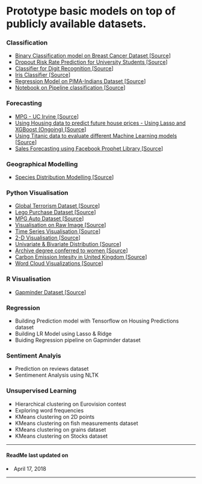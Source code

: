 <h1> Prototype basic models on top of publicly available datasets. </h1>

<h3> Classification </h3>
    <ul style="list-style-type:square">
      <li> <a href="Classification/Supervised_Breast_Cancer_BC.ipynb"> Binary Classification model on Breast Cancer Dataset </a> [<a href="https://archive.ics.uci.edu/ml/datasets/breast+cancer">Source</a>]</li>
      <li> <a href="Classification/StudentDropoutPredictor/"> Dropout Risk Rate Prediction for University Students  </a> [<a href="https://github.com/dssg/">Source</a>]</li>
      <li> <a href="Classification/Classifier-Digit-Recognition.ipynb"> Classifier for Digit Recognition </a> [<a href="http://archive.ics.uci.edu/ml/datasets/Optical+Recognition+of+Handwritten+Digits">Source</a>]</li>
      <li> <a href="Classification/Classifier-Iris.ipynb"> Iris Classifier </a> [<a href="https://archive.ics.uci.edu/ml/datasets/iris">Source</a>]</li>
      <li> <a href="Classification/Logistic-Regression-PIMA-Indians.ipynb"> Regression Model on PIMA-Indians Dataset </a> [<a href="https://raw.githubusercontent.com/jbrownlee/Datasets/master/pima-indians-diabetes.data.csv">Source</a>]</li>
      <li> <a href="Classification/Pipeline-Classification.ipynb"> Notebook on Pipeline classification </a> [<a href="https://archive.ics.uci.edu/ml/datasets/wine+quality">Source</a>]</li>
    </ul>


<h3> Forecasting </h3>
    <ul style="list-style-type:square">
      <li> <a href="Forecasting/MPG-Prediction-UC-Irvine"> MPG - UC Irvine </a> [<a href="https://archive.ics.uci.edu/ml/datasets/auto+mpg">Source</a>]</li>
      <li> <a href="Forecasting/Forecasting_Housing_XGBoost_Lasso.ipynb"> Using Housing data to predict future house prices - Using Lasso and XGBoost (Ongoing) </a> [<a href="http://jse.amstat.org/v19n3/decock.pdf">Source</a>]</li>
      <li> <a href="Forecasting/Testing_Best_Model_Titanic_Survival_Predictions.ipynb"> Using Titanic data to evaluate different Machine Learning models </a> [<a href="https://www.kaggle.com/c/titanic">Source</a>]</li>
      <li> <a href="Forecasting/SalesForecasting_UsingProphet.ipynb"> Sales Forecasting using Facebook Prophet Library </a> [<a href="https://www.rossmann.de/einkaufsportal.html">Source</a>]</li>
    </ul>

<h3> Geographical Modelling </h3>
    <ul style="list-style-type:square">
      <li> <a href="GeographicalModelling/SpeciesDistributionModelling.ipynb"> Species Distribution Modelling </a> [<a href="https://scikit-learn.org/stable/auto_examples/applications/plot_species_distribution_modeling.html">Source</a>] </li>
    </ul>

<h3> Python Visualisation </h3>
    <ul style="list-style-type:square">
      <li> <a href="Python-Visualisation/Global_Terrorism.ipynb"> Global Terrorism Dataset </a> [<a href="https://www.start.umd.edu/gtd/">Source</a>] </li>
      <li> <a href="Python-Visualisation/Lego_datasets.ipynb"> Lego Purchase Dataset </a> [<a href="https://www.datacamp.com/projects/10">Source</a>] </li>
      <li> <a href="Python-Visualisation/Linear_Regression_Visualisation.ipynb"> MPG Auto Dataset </a> [<a href="https://archive.ics.uci.edu/ml/datasets/auto+mpg">Source</a>] </li>
      <li> <a href="Python-Visualisation/Raw_Image_Visualisation.ipynb"> Visualisation on Raw Image </a> [<a href="https://www.datacamp.com/courses/introduction-to-data-visualization-with-python">Source</a>] </li>
      <li> <a href="Python-Visualisation/Time_Series_Visualisation.ipynb"> Time Series Visualisation </a> [<a href="https://www.datacamp.com/courses/introduction-to-data-visualization-with-python">Source</a>] </li>
      <li> <a href="Python-Visualisation/two_dimensional_visualisations.ipynb"> 2-D Visualisation </a> [<a href="https://www.datacamp.com/courses/introduction-to-data-visualization-with-python">Source</a>] </li>
      <li> <a href="Python-Visualisation/Visualising_Univariate_and_Bivariate_Distribution.ipynb"> Univariate & Bivariate Distribution </a> [<a href="https://www.datacamp.com/courses/introduction-to-data-visualization-with-python">Source</a>] </li>
      <li> <a href="Python-Visualisation/Women_Undergrad_Degree.ipynb"> Archive degree conferred to women </a> [<a href="https://www.datacamp.com/courses/exploratory-data-analysis">Source</a>] </li>
      <li> <a href="Python-Visualisation/UK_CarbonEmission.ipynb"> Carbon Emission Intesity in United Kingdom </a> [<a href="https://api.carbonintensity.org.uk/">Source</a>] </li>
      <li> <a href="Python-Visualisation/WordCloud_Visualisation.ipynb"> Word Cloud Visualizations  </a> [<a href="https://www.amazon.com/Alices-Adventures-Wonderland-Millennium-Fulcrum/dp/1986744582">Source</a>] </li>
    </ul>

<h3> R Visualisation </h3>
    <ul style="list-style-type:square">
      <li> <a href="R-Visualisation/gapminder-data-visualisation.ipynb"> Gapminder Dataset </a> [<a href="https://www.gapminder.org/data/">Source</a>] </li>
    </ul>

<h3> Regression </h3>
    <ul style="list-style-type:square">
      <li> Building Prediction model with Tensorflow on Housing Predictions dataset </li>
      <li> Building LR Model using Lasso & Ridge </li>
      <li> Buiding Regression pipeline on Gapminder dataset </li>
    </ul>

<h3> Sentiment Analyis</h3>
    <ul style="list-style-type:square">
      <li> Prediction on reviews dataset</li>
      <li> Sentimenent Analysis using NLTK </li>
    </ul>

<h3> Unsupervised Learning</h3>
    <ul style="list-style-type:square">
      <li> Hierarchical clustering on Eurovision contest </li>
      <li> Exploring word frequencies </li>
      <li> KMeans clustering on 2D points </li>
      <li> KMeans clustering on fish measurements dataset </li>
      <li> KMeans clustering on grains dataset </li>
      <li> KMeans clustering on Stocks dataset </li>
    </ul>

<hr/>
<h4> ReadMe last updated on </h4>
    <li> April 17, 2018 </li>
<hr/>